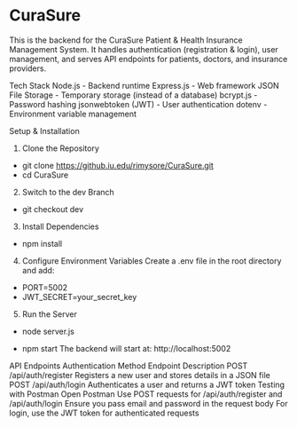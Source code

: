 # CuraSure

This is the backend for the CuraSure Patient & Health Insurance Management System. It handles authentication (registration & login), user management, and serves API endpoints for patients, doctors, and insurance providers.

Tech Stack
Node.js - Backend runtime
Express.js - Web framework
JSON File Storage - Temporary storage (instead of a database)
bcrypt.js - Password hashing
jsonwebtoken (JWT) - User authentication
dotenv - Environment variable management

Setup & Installation
1. Clone the Repository

- git clone https://github.iu.edu/rimysore/CuraSure.git
- cd CuraSure

2. Switch to the dev Branch

- git checkout dev

3. Install Dependencies

- npm install

4. Configure Environment Variables
Create a .env file in the root directory and add:

- PORT=5002
- JWT_SECRET=your_secret_key

5. Run the Server

- node server.js

- npm start
The backend will start at:
http://localhost:5002

API Endpoints
Authentication
Method	Endpoint	Description
POST	/api/auth/register	Registers a new user and stores details in a JSON file
POST	/api/auth/login	Authenticates a user and returns a JWT token
Testing with Postman
Open Postman
Use POST requests for /api/auth/register and /api/auth/login
Ensure you pass email and password in the request body
For login, use the JWT token for authenticated requests


